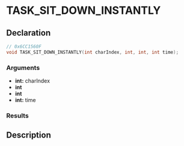# TASK_SIT_DOWN_INSTANTLY

## Declaration
```cpp
// 0x6CC1560F
void TASK_SIT_DOWN_INSTANTLY(int charIndex, int, int, int time);
```

### Arguments
- **int:** charIndex
- **int**
- **int**
- **int:** time

### Results

## Description
